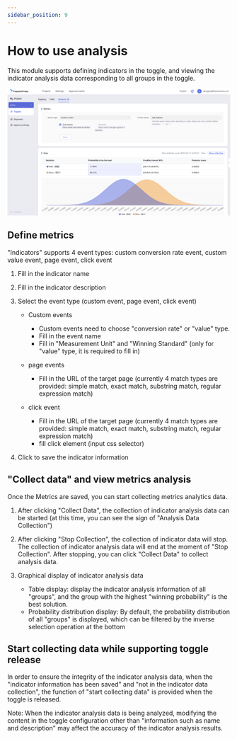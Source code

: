 ```yaml
---
sidebar_position: 9
---
```


# How to use analysis

This module supports defining indicators in the toggle, and viewing the indicator analysis data corresponding to all groups in the toggle.

![metric analysis screenshot](/metric_analysis_en.png)

## Define metrics

"Indicators" supports 4 event types: custom conversion rate event, custom value event, page event, click event

1. Fill in the indicator name
2. Fill in the indicator description
3. Select the event type (custom event, page event, click event)

   - Custom events
 
     + Custom events need to choose "conversion rate" or "value" type.
     + Fill in the event name
     + Fill in "Measurement Unit" and "Winning Standard" (only for "value" type, it is required to fill in)
  
   - page events
 
     + Fill in the URL of the target page (currently 4 match types are provided: simple match, exact match, substring match, regular expression match)
   
   - click event
 
     + Fill in the URL of the target page (currently 4 match types are provided: simple match, exact match, substring match, regular expression match)
     + fill click element (input css selector)
   
4. Click to save the indicator information

## "Collect data" and view metrics analysis

Once the Metrics are saved, you can start collecting metrics analytics data.

1. After clicking "Collect Data", the collection of indicator analysis data can be started (at this time, you can see the sign of "Analysis Data Collection")
2. After clicking "Stop Collection", the collection of indicator data will stop. The collection of indicator analysis data will end at the moment of "Stop Collection". After stopping, you can click "Collect Data" to collect analysis data.
3. Graphical display of indicator analysis data

   - Table display: display the indicator analysis information of all "groups", and the group with the highest "winning probability" is the best solution.
   - Probability distribution display: By default, the probability distribution of all "groups" is displayed, which can be filtered by the inverse selection operation at the bottom

## Start collecting data while supporting toggle release

In order to ensure the integrity of the indicator analysis data, when the "indicator information has been saved" and "not in the indicator data collection", the function of "start collecting data" is provided when the toggle is released.


Note: When the indicator analysis data is being analyzed, modifying the content in the toggle configuration other than "information such as name and description" may affect the accuracy of the indicator analysis results.
